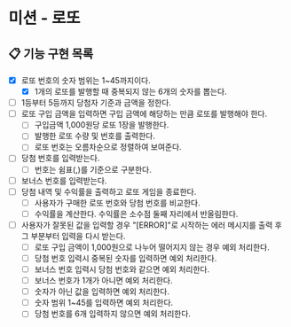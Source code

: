 # 미션 - 로또

## 📋 기능 구현 목록

- [x] 로또 번호의 숫자 범위는 1~45까지이다.
  - [x] 1개의 로또를 발행할 때 중복되지 않는 6개의 숫자를 뽑는다.
- [ ] 1등부터 5등까지 당첨자 기준과 금액을 정한다.
- [ ] 로또 구입 금액을 입력하면 구입 금액에 해당하는 만큼 로또를 발행해야 한다.
  - [ ] 구입금액 1,000원당 로또 1장을 발행한다.
  - [ ] 발행한 로또 수량 및 번호를 출력한다. 
  - [ ] 로또 번호는 오름차순으로 정렬하여 보여준다.
- [ ] 당첨 번호를 입력받는다.
  - [ ] 번호는 쉼표(,)를 기준으로 구분한다.
- [ ] 보너스 번호를 입력받는다.
- [ ] 당첨 내역 및 수익률을 출력하고 로또 게임을 종료한다.
  - [ ] 사용자가 구매한 로또 번호와 당첨 번호를 비교한다.
  - [ ] 수익률을 계산한다. 수익률은 소수점 둘째 자리에서 반올림한다.
- [ ] 사용자가 잘못된 값을 입력할 경우 "[ERROR]"로 시작하는 에러 메시지를 출력 후 그 부분부터 입력을 다시 받는다.
  - [ ] 로또 구입 금액이 1,000원으로 나누어 떨어지지 않는 경우 예외 처리한다.
  - [ ] 당첨 번호 입력시 중복된 숫자를 입력하면 예외 처리한다.
  - [ ] 보너스 번호 입력시 당첨 번호와 같으면 예외 처리한다.
  - [ ] 보너스 번호가 1개가 아니면 예외 처리한다.
  - [ ] 숫자가 아닌 값을 입력하면 예외 처리한다.
  - [ ] 숫자 범위 1~45를 입력하면 예외 처리한다.
  - [ ] 당첨 번호를 6개 입력하지 않으면 예외 처리한다.